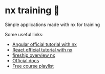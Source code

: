# nx training :dolphin:

Simple applications made with nx for training

Some useful links:
- [Angular official tutorial with nx](https://nx.dev/angular/tutorial/01-create-application)
- [React official tutorial with nx](https://nx.dev/react/tutorial/01-create-application)
- [fireship overview nx](https://www.youtube.com/watch?v=mVKMse-gFBI&feature=emb_title)
- [Official docs](https://nx.dev/angular/getting-started/why-nx)
- [Free course playlist](https://www.youtube.com/watch?v=2mYLe9Kp9VM&list=PLakNactNC1dH38AfqmwabvOszDmKriGco)
